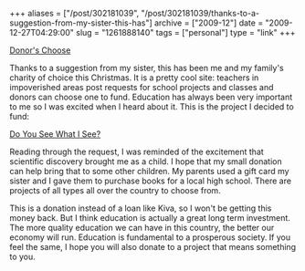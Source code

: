+++
aliases = ["/post/302181039", "/post/302181039/thanks-to-a-suggestion-from-my-sister-this-has"]
archive = ["2009-12"]
date = "2009-12-27T04:29:00"
slug = "1261888140"
tags = ["personal"]
type = "link"
+++

[Donor's Choose][1]

Thanks to a suggestion from my sister, this has been me and my family's
charity of choice this Christmas.  It is a pretty cool site: teachers in
impoverished areas post requests for school projects and classes and
donors can choose one to fund.  Education has always been very important
to me so I was excited when I heard about it. This is the project
I decided to fund:  

[Do You See What I See?][2]

Reading through the request, I was reminded of the excitement that
scientific discovery brought me as a child. I hope that my small donation
can help bring that to some other children.  My parents used a gift card
my sister and I gave them to purchase books for a local high school. There
are projects of all types all over the country to choose from.  

This is a donation instead of a loan like Kiva, so I won't be getting this
money back. But I think education is actually a great long term
investment. The more quality education we can have in this country, the
better our economy will run. Education is fundamental to a prosperous
society. If you feel the same, I hope you will also donate to a project
that means something to you.

[1]: http://www.donorschoose.org
[2]: http://www.donorschoose.org/donors/proposal.html?id=339508
